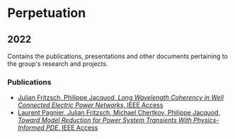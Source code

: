 
# Perpetuation

## 2022

Contains the publications, presentations and other documents pertaining to the group's research and projects.

### Publications
* [Julian Fritzsch, Philippe Jacquod, *Long Wavelength Coherency in Well Connected Electric Power Networks*, IEEE Access](https://github.com/GeeeHesso/Perpetuation/tree/master/2022/Papers/longwavelength)
* [Laurent Pagnier, Julian Fritzsch, Michael Chertkov, Philippe Jacquod, *Toward Model Reduction for Power System Transients With Physics-Informed PDE*, IEEE Access](https://github.com/GeeeHesso/Perpetuation/tree/master/2022/Papers/ContMod)

